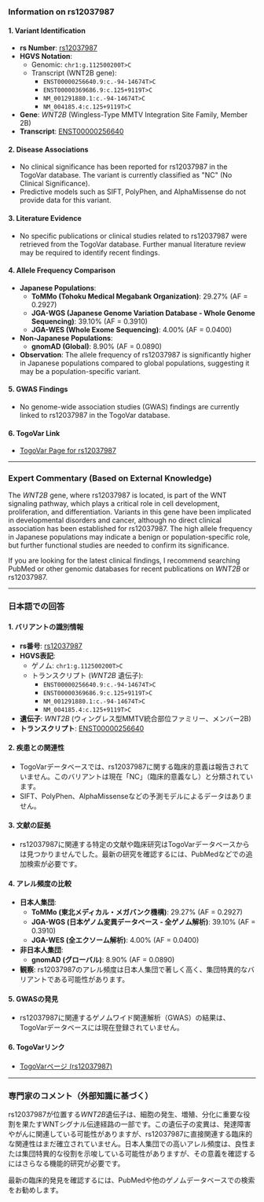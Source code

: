 ### Information on rs12037987

#### 1. **Variant Identification**
- **rs Number**: [rs12037987](https://identifiers.org/dbsnp/rs12037987)
- **HGVS Notation**:
  - Genomic: `chr1:g.112500200T>C`
  - Transcript (WNT2B gene):
    - `ENST00000256640.9:c.-94-14674T>C`
    - `ENST00000369686.9:c.125+9119T>C`
    - `NM_001291880.1:c.-94-14674T>C`
    - `NM_004185.4:c.125+9119T>C`
- **Gene**: *WNT2B* (Wingless-Type MMTV Integration Site Family, Member 2B)
- **Transcript**: [ENST00000256640](https://www.ensembl.org/Homo_sapiens/Transcript/Summary?db=core;t=ENST00000256640)

#### 2. **Disease Associations**
- No clinical significance has been reported for rs12037987 in the TogoVar database. The variant is currently classified as "NC" (No Clinical Significance).
- Predictive models such as SIFT, PolyPhen, and AlphaMissense do not provide data for this variant.

#### 3. **Literature Evidence**
- No specific publications or clinical studies related to rs12037987 were retrieved from the TogoVar database. Further manual literature review may be required to identify recent findings.

#### 4. **Allele Frequency Comparison**
- **Japanese Populations**:
  - **ToMMo (Tohoku Medical Megabank Organization)**: 29.27% (AF = 0.2927)
  - **JGA-WGS (Japanese Genome Variation Database - Whole Genome Sequencing)**: 39.10% (AF = 0.3910)
  - **JGA-WES (Whole Exome Sequencing)**: 4.00% (AF = 0.0400)
- **Non-Japanese Populations**:
  - **gnomAD (Global)**: 8.90% (AF = 0.0890)
- **Observation**: The allele frequency of rs12037987 is significantly higher in Japanese populations compared to global populations, suggesting it may be a population-specific variant.

#### 5. **GWAS Findings**
- No genome-wide association studies (GWAS) findings are currently linked to rs12037987 in the TogoVar database.

#### 6. **TogoVar Link**
- [TogoVar Page for rs12037987](https://togovar.org/variant/tgv2831701)

---

### Expert Commentary (Based on External Knowledge)
The *WNT2B* gene, where rs12037987 is located, is part of the WNT signaling pathway, which plays a critical role in cell development, proliferation, and differentiation. Variants in this gene have been implicated in developmental disorders and cancer, although no direct clinical association has been established for rs12037987. The high allele frequency in Japanese populations may indicate a benign or population-specific role, but further functional studies are needed to confirm its significance.

If you are looking for the latest clinical findings, I recommend searching PubMed or other genomic databases for recent publications on *WNT2B* or rs12037987.

---

### 日本語での回答

#### 1. **バリアントの識別情報**
- **rs番号**: [rs12037987](https://identifiers.org/dbsnp/rs12037987)
- **HGVS表記**:
  - ゲノム: `chr1:g.112500200T>C`
  - トランスクリプト (*WNT2B* 遺伝子):
    - `ENST00000256640.9:c.-94-14674T>C`
    - `ENST00000369686.9:c.125+9119T>C`
    - `NM_001291880.1:c.-94-14674T>C`
    - `NM_004185.4:c.125+9119T>C`
- **遺伝子**: *WNT2B* (ウィングレス型MMTV統合部位ファミリー、メンバー2B)
- **トランスクリプト**: [ENST00000256640](https://www.ensembl.org/Homo_sapiens/Transcript/Summary?db=core;t=ENST00000256640)

#### 2. **疾患との関連性**
- TogoVarデータベースでは、rs12037987に関する臨床的意義は報告されていません。このバリアントは現在「NC」（臨床的意義なし）と分類されています。
- SIFT、PolyPhen、AlphaMissenseなどの予測モデルによるデータはありません。

#### 3. **文献の証拠**
- rs12037987に関連する特定の文献や臨床研究はTogoVarデータベースからは見つかりませんでした。最新の研究を確認するには、PubMedなどでの追加検索が必要です。

#### 4. **アレル頻度の比較**
- **日本人集団**:
  - **ToMMo (東北メディカル・メガバンク機構)**: 29.27% (AF = 0.2927)
  - **JGA-WGS (日本ゲノム変異データベース - 全ゲノム解析)**: 39.10% (AF = 0.3910)
  - **JGA-WES (全エクソーム解析)**: 4.00% (AF = 0.0400)
- **非日本人集団**:
  - **gnomAD (グローバル)**: 8.90% (AF = 0.0890)
- **観察**: rs12037987のアレル頻度は日本人集団で著しく高く、集団特異的なバリアントである可能性があります。

#### 5. **GWASの発見**
- rs12037987に関連するゲノムワイド関連解析（GWAS）の結果は、TogoVarデータベースには現在登録されていません。

#### 6. **TogoVarリンク**
- [TogoVarページ (rs12037987)](https://togovar.org/variant/tgv2831701)

---

### 専門家のコメント（外部知識に基づく）
rs12037987が位置する*WNT2B*遺伝子は、細胞の発生、増殖、分化に重要な役割を果たすWNTシグナル伝達経路の一部です。この遺伝子の変異は、発達障害やがんに関連している可能性がありますが、rs12037987に直接関連する臨床的な関連性はまだ確立されていません。日本人集団での高いアレル頻度は、良性または集団特異的な役割を示唆している可能性がありますが、その意義を確認するにはさらなる機能的研究が必要です。

最新の臨床的発見を確認するには、PubMedや他のゲノムデータベースでの検索をお勧めします。